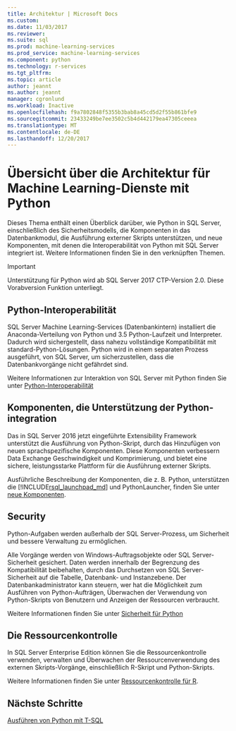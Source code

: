 ```yaml
---
title: Architektur | Microsoft Docs
ms.custom: 
ms.date: 11/03/2017
ms.reviewer: 
ms.suite: sql
ms.prod: machine-learning-services
ms.prod_service: machine-learning-services
ms.component: python
ms.technology: r-services
ms.tgt_pltfrm: 
ms.topic: article
author: jeannt
ms.author: jeannt
manager: cgronlund
ms.workload: Inactive
ms.openlocfilehash: f9a7802848f5355b3bab8a45cd5d2f55b861bfe9
ms.sourcegitcommit: 23433249be7ee3502c5b4d442179ea47305ceeea
ms.translationtype: MT
ms.contentlocale: de-DE
ms.lasthandoff: 12/20/2017
---
```

# <a name="architecture-overview-for-machine-learning-services-with-python"></a>Übersicht über die Architektur für Machine Learning-Dienste mit Python

Dieses Thema enthält einen Überblick darüber, wie Python in SQL Server, einschließlich des Sicherheitsmodells, die Komponenten in das Datenbankmodul, die Ausführung externer Skripts unterstützen, und neue Komponenten, mit denen die Interoperabilität von Python mit SQL Server integriert ist. Weitere Informationen finden Sie in den verknüpften Themen.

> [!IMPORTANT]
> Unterstützung für Python wird ab SQL Server 2017 CTP-Version 2.0. Diese Vorabversion Funktion unterliegt.

## <a name="python-interoperability"></a>Python-Interoperabilität

SQL Server Machine Learning-Services (Datenbankintern) installiert die Anaconda-Verteilung von Python und 3.5 Python-Laufzeit und Interpreter. Dadurch wird sichergestellt, dass nahezu vollständige Kompatibilität mit standard-Python-Lösungen. Python wird in einem separaten Prozess ausgeführt, von SQL Server, um sicherzustellen, dass die Datenbankvorgänge nicht gefährdet sind.

Weitere Informationen zur Interaktion von SQL Server mit Python finden Sie unter [Python-Interoperabilität](../../advanced-analytics/python/python-interoperability.md)

## <a name="components-that-support-python-integration"></a>Komponenten, die Unterstützung der Python-integration

Das in SQL Server 2016 jetzt eingeführte Extensibility Framework unterstützt die Ausführung von Python-Skript, durch das Hinzufügen von neuen sprachspezifische Komponenten. Diese Komponenten verbessern Data Exchange Geschwindigkeit und Komprimierung, und bietet eine sichere, leistungsstarke Plattform für die Ausführung externer Skripts.

Ausführliche Beschreibung der Komponenten, die z. B. Python, unterstützen die [!INCLUDE[rsql_launchpad_md](../../includes/rsql-launchpad-md.md)] und PythonLauncher, finden Sie unter [neue Komponenten](../../advanced-analytics/python/new-components-in-sql-server-to-support-python-integration.md).

## <a name="security"></a>Security

Python-Aufgaben werden außerhalb der SQL Server-Prozess, um Sicherheit und bessere Verwaltung zu ermöglichen.

Alle Vorgänge werden von Windows-Auftragsobjekte oder SQL Server-Sicherheit gesichert. Daten werden innerhalb der Begrenzung des Kompatibilität beibehalten, durch das Durchsetzen von SQL Server-Sicherheit auf die Tabelle, Datenbank- und Instanzebene. Der Datenbankadministrator kann steuern, wer hat die Möglichkeit zum Ausführen von Python-Aufträgen, Überwachen der Verwendung von Python-Skripts von Benutzern und Anzeigen der Ressourcen verbraucht.

Weitere Informationen finden Sie unter [Sicherheit für Python](../../advanced-analytics/python/security-overview-sql-server-python-services.md)

## <a name="resource-governance"></a>Die Ressourcenkontrolle

In SQL Server Enterprise Edition können Sie die Ressourcenkontrolle verwenden, verwalten und Überwachen der Ressourcenverwendung des externen Skripts-Vorgänge, einschließlich R-Skript und Python-Skripts.

Weitere Informationen finden Sie unter [Ressourcenkontrolle für R](../../advanced-analytics/r/resource-governance-for-r-services.md).

## <a name="next-steps"></a>Nächste Schritte

[Ausführen von Python mit T-SQL](../tutorials/run-python-using-t-sql.md)
